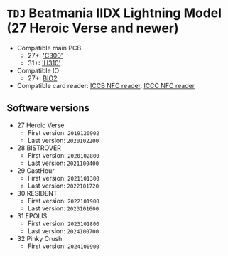 # `TDJ` Beatmania IIDX Lightning Model (27 Heroic Verse and newer)

* Compatible main PCB
  * 27+: ['C300'](../boards.md#c300xonarae)
  * 31+: ['H310'](../boards.md#h310)
* Compatible IO
  * 27+: [BIO2](../io.md#bio2)
* Compatible card reader: [ICCB NFC reader](../io.md#iccb), [ICCC NFC reader](../io.md#iccc)

## Software versions

* 27 Heroic Verse
  * First version: `2019120902`
  * Last version: `2020102200`
* 28 BISTROVER
  * First version: `2020102800`
  * Last version: `2021100400`
* 29 CastHour
  * First version: `2021101300`
  * Last version: `2022101720`
* 30 RESIDENT
  * First version: `2022101900`
  * Last version: `2023101600`
* 31 EPOLIS
  * First version: `2023101800`
  * Last version: `2024100700`
* 32 Pinky Crush
  * First version: `2024100900`